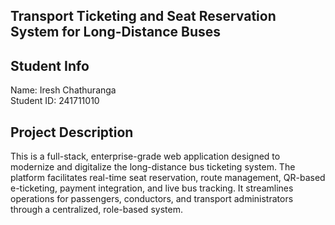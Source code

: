 Transport Ticketing and Seat Reservation System for Long-Distance Buses
-----------------------------------------------------------------------

Student Info
------------
Name: Iresh Chathuranga  
Student ID: 241711010

Project Description
-------------------

This is a full-stack, enterprise-grade web application designed to modernize and digitalize the long-distance bus ticketing system. The platform facilitates real-time seat reservation, route management, QR-based e-ticketing, payment integration, and live bus tracking. It streamlines operations for passengers, conductors, and transport administrators through a centralized, role-based system.
